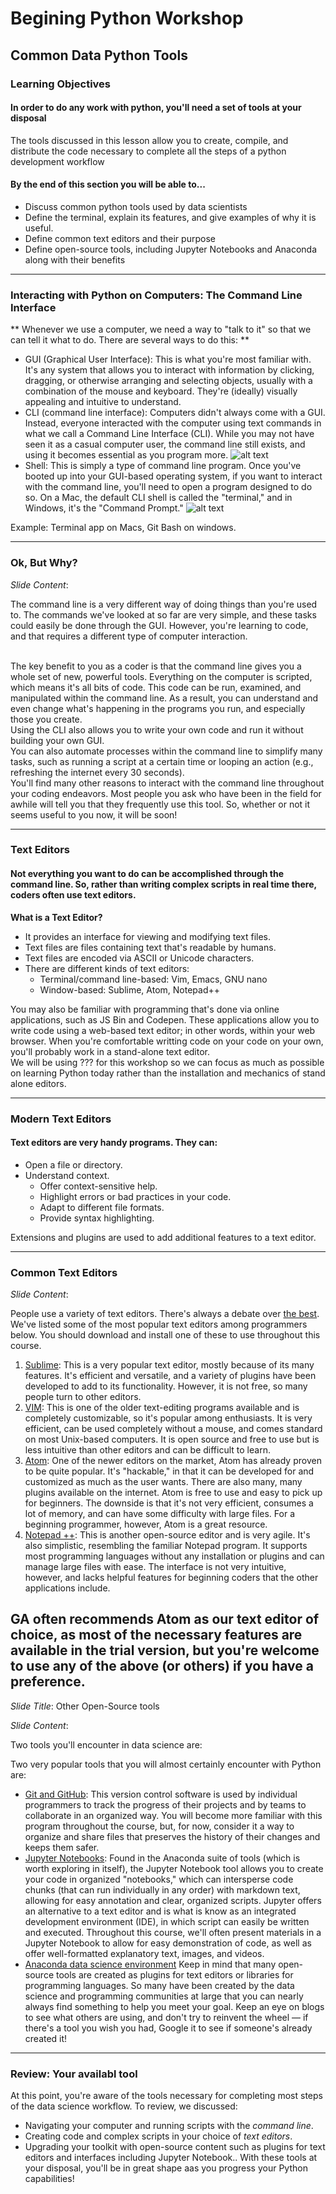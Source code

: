 # Begining Python Workshop
## Common Data Python Tools

<!--
##### Learning Objectives
By the end of this section you will be able to:
* Identify common tools used by data scientists.
* Define the terminal and give examples of why it is useful.
* Define common text editors and their purpose.
* Define open-source tools, including Jupyter Notebooks, along with their benefits.

----------------------------------

### Slideshow

#### In order to do work with python over time, you'll need a set of tools at your disposal
These tools allow you to create and distribute the code necessary to complete all the steps of a python development workflow. We will look at:

- The terminal (also referred to as Command Line or Command Prompt).
- Text editors, including Sublime and Atom.
- Open-source tools such as the Jupyter Notebook IDE
- Python environments such as Anaconda  

----------------------------------
-->

### Learning Objectives

#### In order to do any work with python, you'll need a set of tools at your disposal
The tools discussed in this lesson allow you to create, compile, and distribute the code necessary to complete all the steps of a python development workflow

#### By the end of this section you will be able to...

+ Discuss common python tools used by data scientists
+ Define the terminal, explain its features, and give examples of why it is useful.
+ Define common text editors and their purpose
+ Define open-source tools, including Jupyter Notebooks and Anaconda along with their benefits

----------------------------------

### Interacting with Python on Computers: The Command Line Interface


** Whenever we use a computer, we need a way to "talk to it" so that we can tell it what to do. There are several ways to do this: **
- GUI (Graphical User Interface): This is what you're most familiar with. It's any system that allows you to interact with information by clicking, dragging, or otherwise arranging and selecting objects, usually with a combination of the mouse and keyboard. They're (ideally) visually appealing and intuitive to understand.
- CLI (command line interface): Computers didn't always come with a GUI. Instead, everyone interacted with the computer using text commands in what we call a Command Line Interface (CLI). While you may not have seen it as a casual computer user, the command line still exists, and using it becomes essential as you program more.
![alt text](assets/cli.png "The Command Line Interface")
- Shell: This is simply a type of command line program. Once you've booted up into your GUI-based operating system, if you want to interact with the command line, you'll need to open a program designed to do so. On a Mac, the default CLI shell is called the "terminal," and in Windows, it's the "Command Prompt."
![alt text](assets/terminal.png "Terminal")

Example: Terminal app on Macs, Git Bash on windows.  
<!--
*NOTE: The following slides include commands that may behave differently on Windows computers. [Bash](https://www.gnu.org/software/bash/) is a free Unix shell that allows the Windows command line to use many of the same commands. You can also [learn more about the Windows CLI itself](https://www.google.com/url?sa=t&rct=j&q=&esrc=s&source=web&cd=3&cad=rja&uact=8&ved=0ahUKEwjX1vz4n8rUAhXC7D4KHfVaBZcQFggsMAI&url=https%3A%2F%2Fcommandwindows.com%2Fcommand3.htm&usg=AFQjCNGWUZPreYMfxE_IbAljVKcC5gXspA&sig2=axivxJhs6yrk1_FepckxzQ), if you'd rather go that route.*


----------------------------------

_Slide Title_:  Navigating in the CLI: Paths

Every file or folder in a file system can be read, written, and deleted by referencing its position inside the file system.

When we talk about the position of a file or a folder in a file system, we refer to its "path." There are a couple of different kinds of paths we can use to refer to a file: the absolute path and the relative path.

- **Absolute path:** The  specific location of a file or folder from the root directory, typically shown as /. The root directory is the starting point from which all other folders are defined. It is *not* normally the same as your home directory, which is usually found at `/Users/[Your Username]`.
- **Relative path:** A reference to a file or folder relative to your current position or the present working directory (`pwd`).

In the CLI:
- `pwd` (stands for "print working directory") shows you the absolute path of the directory you are currently in.
- `cd` is the command to "change directory."
  - By itself, `cd` takes you back to the home directory.
  - `cd` + *path* will navigate from wherever you are to the new path — so, if you're in folder A and want to navigate into folder B, type `cd B`.
  - `cd ..` will navigate you one directory back up the path.
  - To indicate the absolute path (and jump directly to any directory without navigating through each folder), add a */* to the beginning of the path. Without a */*, the CLI will interpret the path as looking for a subfolder.
- `~` (tilde) is a reference to the home directory, so ```cd ~``` takes you "home," and ```~/directoryname``` takes you to a directory branching off the home directory.

----------------------------------
-->
<!--
### Examples of Absolute and Relatives Paths

#### Below are some examples that use relative and absolute paths to complete the same action:
1. My present location is ```/folder/subfolder``` and now I want to change directory to ```/folder```
- Using a relative path: ```cd ..```
- Using an absolute path: ```cd /folder```
2. My present location is ```/folder/subfolder``` and I want to change the location to ```/folder/othersubfolder```
- Using a relative path: ```cd ../othersubfolder```
- Using an absolute path: ```cd /folder/othersubfolder```


*Note: Directory is an important term that's often used interchangeably with folder. Although they are not exactly the same, when we say "navigate to your project directory," think of it as "navigate to your project folder."*

----------------------------------
_Slide Title_:  Useful Commands in the CLI

_Slide Content_:

Here are some useful commands to use within the CLI:
 - To stop a script that is currently running, press `Ctrl-C`. (Try this out by typing `ping 127.0.0.1`, which basically sends a message to your computer asking if it's awake. It will keep pinging until you type `Ctrl-C`.)
 - To open a file, use `open` and then the file name (or path, if you're not already in that folder): `open file.txt` or `open subfolder/file.txt`.
 - `ls` lists the files and directories in the current folder (or any folder if you list the path as well: ```ls /Applications```)
  - `ls -a` also shows the files that are currently hidden.
 - Create a new file: ```touch filename```
 - Remove a file: ```rm filename```
 - Create a new directory: ```mkdir foldername```
 - Remove a directory: ```rm -r foldername``` (the ```-r``` tells the computer to remove the folder AND any files/folders within it)
 - The asterisk (&ast;) indicates a wildcard character: ```ls *;i*;``` looks for any file or directory with the letter "i" in the name.

 -->
 
----------------------------------

### Ok, But Why?

_Slide Content_:

The command line is a very different way of doing things than you're used to. The commands we've looked at so far are very simple, and these tasks could easily be done through the GUI. However, you're learning to code, and that requires a different type of computer interaction.

<br>
The key benefit to you as a coder is that the command line gives you a whole set of new, powerful tools. Everything on the computer is scripted, which means it's all bits of code. This code can be run, examined, and manipulated within the command line. As a result, you can understand and even change what's happening in the programs you run, and especially those you create.
<br>
Using the CLI also allows you to write your own code and run it without building your own GUI.
<br>
You can also automate processes within the command line to simplify many tasks, such as running a script at a certain time or looping an action (e.g., refreshing the internet every 30 seconds).
<br>
You'll find many other reasons to interact with the command line throughout your coding endeavors. Most people you ask who have been in the field for awhile will tell you that they frequently use this tool. So, whether or not it seems useful to you now, it will be soon!

----------------------------------



### Text Editors

#### Not everything you want to do can be accomplished through the command line. So, rather than writing complex scripts in real time there, coders often use text editors.

**What is a Text Editor?**

- It provides an interface for viewing and modifying text files.
- Text files are files containing text that's readable by humans.
- Text files are encoded via ASCII or Unicode characters.
- There are different kinds of text editors:
  - Terminal/command line-based: Vim, Emacs, GNU nano
  - Window-based: Sublime, Atom, Notepad++

You may also be familiar with programming that's done via online applications, such as JS Bin and Codepen. These applications allow you to write code using a web-based text editor; in other words, within your web browser. When you're comfortable writting code on your code on your own, you'll probably work in a stand-alone text editor.
<br>
We will be using ??? for this workshop so we can focus as much as possible on learning Python today rather than the installation and mechanics of stand alone editors.


----------------------------------

### Modern Text Editors

#### Text editors are very handy programs. They can:

- Open a file or directory.
- Understand context.
  - Offer context-sensitive help.
  - Highlight errors or bad practices in your code.
  - Adapt to different file formats.
  - Provide syntax highlighting.

Extensions and plugins are used to add additional features to a text editor.

<!--
----------------------------------

### Types of Text Files

#### Text editors can understand, interpret, and edit a wide variety of text files.

Some examples are:
- Plaintext (`.txt`)
- Markdown (`.md`)
- CSV (`.csv`)
- Various programming languages, each with their own set of rules, keywords, operators, and syntax:
  - Python
  - CSS
  - JavaScript
  - Ruby
  - BASH
  - SQL
-->

----------------------------------

### Common Text Editors

_Slide Content_:

People use a variety of text editors. There's always a debate over [the best](http://blog.liveedu.tv/10-best-text-editors-programming-2016/). We've listed some of the most popular text editors among programmers below. You should download and install one of these to use throughout this course.

1. [Sublime](https://www.sublimetext.com/): This is a very popular text editor, mostly because of its many features. It's efficient and versatile, and a variety of plugins have been developed to add to its functionality. However, it is not free, so many people turn to other editors.
2. [VIM](http://www.vim.org/): This is one of the older text-editing programs available and is completely customizable, so it's popular among enthusiasts. It is very efficient, can be used completely without a mouse, and comes standard on most Unix-based computers. It is open source and free to use but is less intuitive than other editors and can be difficult to learn.
3. [Atom](https://atom.io/): One of the newer editors on the market, Atom has already proven to be quite popular. It's "hackable," in that it can be developed for and customized as much as the user wants. There are also many, many plugins available on the internet. Atom is free to use and easy to pick up for beginners. The downside is that it's not very efficient, consumes a lot of memory, and can have some difficulty with large files. For a beginning programmer, however, Atom is a great resource.
4. [Notepad ++](https://notepad-plus-plus.org/features/): This is another open-source editor and is very agile. It's also simplistic, resembling the familiar Notepad program. It supports most programming languages without any installation or plugins and can manage large files with ease. The interface is not very intuitive, however, and lacks helpful features for beginning coders that the other applications include.

GA often recommends Atom as our text editor of choice, as most of the necessary features are available in the trial version, but you're welcome to use any of the above (or others) if you have a preference.
----------------------------------

_Slide Title_: Other Open-Source tools

_Slide Content_:

Two tools you'll encounter in data science are:

Two very popular tools that you will almost certainly encounter with Python are:
- [Git and GitHub](www.github.com): This version control software is used by individual programmers to track the progress of their projects and by teams to collaborate in an organized way. You will become more familiar with this program throughout the course, but, for now, consider it a way to organize and share files that preserves the history of their changes and keeps them safer.
- [Jupyter Notebooks](jupyter.org/): Found in the Anaconda suite of tools (which is worth exploring in itself), the Jupyter Notebook tool allows you to create your code in organized "notebooks," which can intersperse code chunks (that can run individually in any order) with markdown text, allowing for easy annotation and clear, organized scripts. Jupyter offers an alternative to a text editor and is what is know as an integrated development environment (IDE), in which script can easily be written and executed. Throughout this course, we'll often present materials in a Jupyter Notebook to allow for easy demonstration of code, as well as offer well-formatted explanatory text, images, and videos.
- [Anaconda data science environment](https://www.continuum.io/what-is-anaconda)
Keep in mind that many open-source tools are created as plugins for text editors or libraries for programming languages. So many have been created by the data science and programming communities at large that you can nearly always find something to help you meet your goal. Keep an eye on blogs to see what others are using, and don't try to reinvent the wheel — if there's a tool you wish you had, Google it to see if someone's already created it!


----------------------------------

### Review: Your availabl tool

At this point, you're aware of the tools necessary for completing most steps of the data science workflow. To review, we discussed:
- Navigating your computer and running scripts with the *command line*.
- Creating code and complex scripts in your choice of *text editors*.
- Upgrading your toolkit with open-source content such as plugins for text editors and interfaces including Jupyter Notebook..
With these tools at your disposal, you'll be in great shape aas you progress your Python capabilities!
